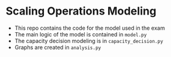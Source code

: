# Scaling Operations Modeling

* This repo contains the code for the model used in the exam
* The main logic of the model is contained in `model.py` 
* The capacity decision modeling is in `capacity_decision.py`
* Graphs are created in `analysis.py`
